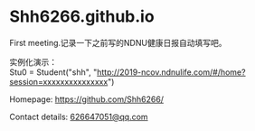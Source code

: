 # Shh6266.github.io
   First meeting.记录一下之前写的NDNU健康日报自动填写吧。

实例化演示：  
Stu0 = Student("shh", "http://2019-ncov.ndnulife.com/#/home?session=xxxxxxxxxxxxxxx")



Homepage: https://github.com/Shh6266/

Contact details: 626647051@qq.com
